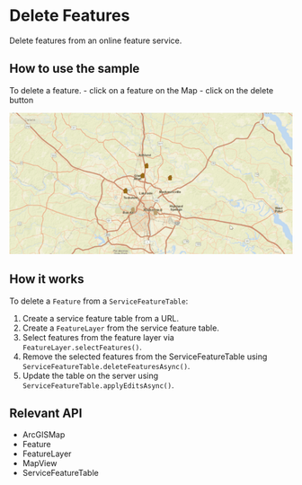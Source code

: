 <h1>Delete Features</h1>

<p>Delete features from an online feature service.</p>

<h2>How to use the sample</h2>

<p>To delete a feature.
  - click on a feature on the Map
  - click on the delete button</p>

<p><img src="DeleteFeatures.gif"/></p>

<h2>How it works</h2>

<p>To delete a <code>Feature</code> from a <code>ServiceFeatureTable</code>:</p>

<ol>
  <li>Create a service feature table from a URL.</li>
  <li>Create a <code>FeatureLayer</code> from the service feature table.</li>
  <li>Select features from the feature layer via <code>FeatureLayer.selectFeatures()</code>.</li>
  <li>Remove the selected features from the ServiceFeatureTable using <code>ServiceFeatureTable.deleteFeaturesAsync()</code>.</li>
  <li>Update the table on the server using <code>ServiceFeatureTable.applyEditsAsync()</code>.</li>
</ol>

<h2>Relevant API</h2>

<ul>
  <li>ArcGISMap</li>
  <li>Feature</li>
  <li>FeatureLayer</li>
  <li>MapView</li>
  <li>ServiceFeatureTable</li>
</ul>
